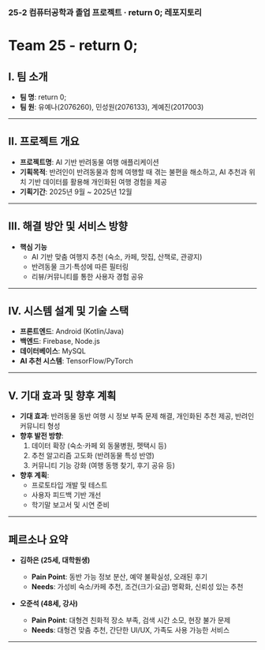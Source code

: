 ### 25-2 컴퓨터공학과 졸업 프로젝트 · return 0; 레포지토리
# Team 25 - return 0;

## Ⅰ. 팀 소개
- **팀 명**: return 0;
- **팀 원**: 유예나(2076260), 민성원(2076133), 계예진(2017003)

---

## Ⅱ. 프로젝트 개요
- **프로젝트명**: AI 기반 반려동물 여행 애플리케이션  
- **기획목적**: 반려인이 반려동물과 함께 여행할 때 겪는 불편을 해소하고, AI 추천과 위치 기반 데이터를 활용해 개인화된 여행 경험을 제공  
- **기획기간**: 2025년 9월 ~ 2025년 12월  

---

## Ⅲ. 해결 방안 및 서비스 방향
- **핵심 기능**  
  - AI 기반 맞춤 여행지 추천 (숙소, 카페, 맛집, 산책로, 관광지)  
  - 반려동물 크기·특성에 따른 필터링  
  - 리뷰/커뮤니티를 통한 사용자 경험 공유  

---

## Ⅳ. 시스템 설계 및 기술 스택
- **프론트엔드**: Android (Kotlin/Java)  
- **백엔드**: Firebase, Node.js  
- **데이터베이스**: MySQL  
- **AI 추천 시스템**: TensorFlow/PyTorch  

---

## Ⅴ. 기대 효과 및 향후 계획
- **기대 효과**: 반려동물 동반 여행 시 정보 부족 문제 해결, 개인화된 추천 제공, 반려인 커뮤니티 형성  
- **향후 발전 방향**:  
  1. 데이터 확장 (숙소·카페 외 동물병원, 펫택시 등)  
  2. 추천 알고리즘 고도화 (반려동물 특성 반영)  
  3. 커뮤니티 기능 강화 (여행 동행 찾기, 후기 공유 등)  
- **향후 계획**:  
  - 프로토타입 개발 및 테스트  
  - 사용자 피드백 기반 개선  
  - 학기말 보고서 및 시연 준비  

---

## 페르소나 요약
- **김하은 (25세, 대학원생)**  
  - **Pain Point**: 동반 가능 정보 분산, 예약 불확실성, 오래된 후기  
  - **Needs**: 가성비 숙소/카페 추천, 조건(크기·요금) 명확화, 신뢰성 있는 추천  

- **오준석 (48세, 강사)**  
  - **Pain Point**: 대형견 친화적 장소 부족, 검색 시간 소모, 현장 불가 문제  
  - **Needs**: 대형견 맞춤 추천, 간단한 UI/UX, 가족도 사용 가능한 서비스  

---



